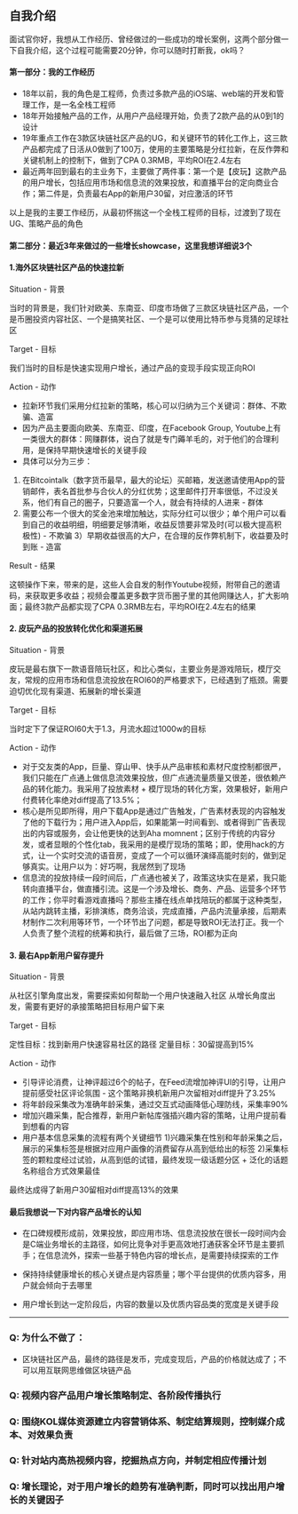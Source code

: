 ## 自我介绍

面试官你好，我想从工作经历、曾经做过的一些成功的增长案例，这两个部分做一下自我介绍，这个过程可能需要20分钟，你可以随时打断我，ok吗？


#### 第一部分：我的工作经历

* 18年以前，我的角色是工程师，负责过多款产品的iOS端、web端的开发和管理工作，是一名全栈工程师
* 18年开始接触产品的工作，从用户产品经理开始，负责了2款产品的从0到1的设计
* 19年重点工作在3款区块链社区产品的UG，和关键环节的转化工作上，这三款产品都完成了日活从0做到了100万，使用的主要策略是分红拉新，在反作弊和关键机制上的控制下，做到了CPA 0.3RMB，平均ROI在2.4左右
* 最近两年回到最右的主业务下，主要做了两件事：第一个是【皮玩】这款产品的用户增长，包括应用市场和信息流的效果投放，和直播平台的定向商业合作；第二件是，负责最右App的新用户30留，对应激活的环节

以上是我的主要工作经历，从最初怀揣这一个全栈工程师的目标，过渡到了现在UG、策略产品的角色


#### 第二部分：最近3年来做过的一些增长showcase，这里我想详细说3个

#### 1.海外区块链社区产品的快速拉新

Situation - 背景

当时的背景是，我们针对欧美、东南亚、印度市场做了三款区块链社区产品，一个是币圈投资内容社区、一个是搞笑社区、一个是可以使用比特币参与竞猜的足球社区

Target - 目标

我们当时的目标是快速实现用户增长，通过产品的变现手段实现正向ROI

Action - 动作

* 拉新环节我们采用分红拉新的策略，核心可以归纳为三个关键词：群体、不欺骗、造富
* 因为产品主要面向欧美、东南亚、印度，在Facebook Group, Youtube上有一类很大的群体：网赚群体，说白了就是专门薅羊毛的，对于他们的合理利用，是保持早期快速增长的关键手段
* 具体可以分为三步： 

1) 在Bitcointalk（数字货币最早，最大的论坛）买邮箱，发送邀请使用App的营销邮件，表名首批参与合伙人的分红优势；这里邮件打开率很低，不过没关系，他们有自己的圈子，只要造富一个人，就会有持续的人进来 - 群体
3) 需要公布一个很大的奖金池来增加触达，实际分红可以很少；单个用户可以看到自己的收益明细，明细要足够清晰，收益反馈要非常及时(可以极大提高积极性) - 不欺骗
3）早期收益很高的大户，在合理的反作弊机制下，收益要及时到账 - 造富

Result - 结果

这顿操作下来，带来的是，这些人会自发的制作Youtube视频，附带自己的邀请码，来获取更多收益；视频会覆盖更多数字货币圈子里的其他网赚达人，扩大影响面；最终3款产品都实现了CPA 0.3RMB左右，平均ROI在2.4左右的结果

#### 2. 皮玩产品的投放转化优化和渠道拓展

Situation - 背景

皮玩是最右旗下一款语音陪玩社区，和比心类似，主要业务是游戏陪玩，模厅交友，常规的应用市场和信息流投放在ROI60的严格要求下，已经遇到了瓶颈。需要迫切优化现有渠道、拓展新的增长渠道

Target - 目标

当时定下了保证ROI60大于1.3，月流水超过1000w的目标

Action - 动作

* 对于交友类的App，巨量、穿山甲、快手从产品审核和素材尺度控制都很严，我们只能在广点通上做信息流效果投放，但广点通流量质量又很差，很依赖产品的转化能力。我采用了投放素材 + 模厅现场的转化方案，效果极好，新用户付费转化率绝对diff提高了13.5%；
* 核心是所见即所得，用户下载App是通过广告触发，广告素材表现的内容触发了他的下载行为；用户进入App后，如果能第一时间看到、或者得到广告表现出的内容或服务，会让他更快的达到Aha momnent；区别于传统的内容分发，或者显眼的个性化tab，我采用的是模厅现场的策略；即，使用hack的方式，让一个实时交流的语音房，变成了一个可以循环演绎高能时刻的，做到足够真实。让用户以为：好巧啊，我居然到了现场
* 信息流的投放持续一段时间后，广点通也被关了，政策这块实在是紧，我只能转向直播平台，做直播引流。这是一个涉及增长、商务、产品、运营多个环节的工作；你平时看游戏直播吗？那些主播在线点单找陪玩的都属于这种类型，从站内跳转主播，彩排演练，商务洽谈，完成直播，产品内流量承接，后期素材制作二次利用等环节，一个环节出了问题，都是导致ROI无法打正。我一个人负责了整个流程的统筹和执行，最后做了三场，ROI都为正向


#### 3. 最右App新用户留存提升

Situation - 背景

从社区引擎角度出发，需要探索如何帮助一个用户快速融入社区
从增长角度出发，需要有更好的承接策略把目标用户留下来

Target - 目标

定性目标：找到新用户快速容易社区的路径
定量目标：30留提高到15%

Action - 动作

* 引导评论消费，让神评超过6个的帖子，在Feed流增加神评UI的引导，让用户提前感受社区评论氛围 - 这个策略非换机新用户次留相对diff提升了3.25%
* 将年龄段采集改为准确年龄采集，通过交互式动画降低心理防线，采集率90%
* 增加兴趣采集，配合推荐，新用户新帖库强插兴趣内容的策略，让用户提前看到想看的内容
* 用户基本信息采集的流程有两个关键细节
1)兴趣采集在性别和年龄采集之后，展示的采集标签是根据对应用户画像的消费留存从高到低给出的标签
2)采集标签的颗粒度经过试验，从高到低的试错，最终发现一级话题分区 + 泛化的话题名称组合方式效果最佳

最终达成得了新用户30留相对diff提高13%的效果



#### 最后我想说一下对内容产品增长的认知

* 在口碑规模形成前，效果投放，即应用市场、信息流投放在很长一段时间内会是C端业务增长的主路径，如何比竞争对手更高效地打通获客全环节是主要抓手；在信息流外，探索一些基于特色内容的增长点，是需要持续探索的工作

* 保持持续健康增长的核心关键点是内容质量；哪个平台提供的优质内容多，用户就会倾向于去哪里

* 用户增长到达一定阶段后，内容的数量以及优质内容品类的宽度是关键手段







----



### Q: 为什么不做了：

* 区块链社区产品，最终的路径是发币，完成变现后，产品的价格就达成了；不可以用互联网思维做区块链产品


### Q: 视频内容产品用户增长策略制定、各阶段传播执行


### Q: 围绕KOL媒体资源建立内容营销体系、制定结算规则，控制媒介成本、对效果负责



### Q: 针对站内高热视频内容，挖掘热点方向，并制定相应传播计划



### Q: 增长理论，对于用户增长的趋势有准确判断，同时可以找出用户增长的关键因子









